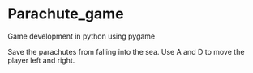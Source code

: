 # Parachute_game
Game development in python using pygame

Save the parachutes from falling into the sea.
Use A and D to move the player left and right.
